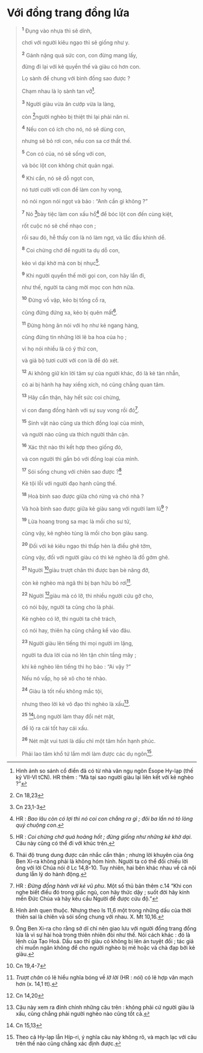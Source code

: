 # Với đồng trang đồng lứa

> <sup><b>1</b></sup> Đụng vào nhựa thì sẽ dính,
>
> chơi với người kiêu ngạo thì sẽ giống như y.
>
> <sup><b>2</b></sup> Gánh nặng quá sức con, con đừng mang lấy,
>
> đừng đi lại với kẻ quyền thế và giàu có hơn con.
>
> Lọ sành để chung với bình đồng sao được ?
>
> Chạm nhau là lọ sành tan vỡ[^1-4f8d16d2-517a-4d08-826c-cae30aa89d75].
>
> <sup><b>3</b></sup> Người giàu vừa ăn cướp vừa la làng,
>
> còn [^1@-4f8d16d2-517a-4d08-826c-cae30aa89d75]người nghèo bị thiệt thì lại phải năn nỉ.
>
> <sup><b>4</b></sup> Nếu con có ích cho nó, nó sẽ dùng con,
>
> nhưng sẽ bỏ rơi con, nếu con sa cơ thất thế.
>
> <sup><b>5</b></sup> Con có của, nó sẽ sống với con,
>
> và bóc lột con không chút quản ngại.
>
> <sup><b>6</b></sup> Khi cần, nó sẽ dỗ ngọt con,
>
> nó tươi cười với con để làm con hy vọng,
>
> nó nói ngon nói ngọt và bảo : “Anh cần gì không ?”
>
> <sup><b>7</b></sup> Nó [^2@-4f8d16d2-517a-4d08-826c-cae30aa89d75]bày tiệc làm con xấu hổ[^2-4f8d16d2-517a-4d08-826c-cae30aa89d75] để bóc lột con đến cùng kiệt,
>
> rốt cuộc nó sẽ chế nhạo con ;
>
> rồi sau đó, hễ thấy con là nó làm ngơ, và lắc đầu khinh dể.
>
> <sup><b>8</b></sup> Coi chừng chớ để người ta dụ dỗ con,
>
> kẻo vì dại khờ mà con bị nhục[^3-4f8d16d2-517a-4d08-826c-cae30aa89d75].
>
> <sup><b>9</b></sup> Khi người quyền thế mời gọi con, con hãy lẩn đi,
>
> như thế, người ta càng mời mọc con hơn nữa.
>
> <sup><b>10</b></sup> Đừng vồ vập, kẻo bị tống cổ ra,
>
> cũng đừng đứng xa, kẻo bị quên mất[^4-4f8d16d2-517a-4d08-826c-cae30aa89d75].
>
> <sup><b>11</b></sup> Đừng hòng ăn nói với họ như kẻ ngang hàng,
>
> cũng đừng tin những lời lẽ ba hoa của họ ;
>
> vì họ nói nhiều là có ý thử con,
>
> và giả bộ tươi cười với con là để dò xét.
>
> <sup><b>12</b></sup> Ai không giữ kín lời tâm sự của người khác, đó là kẻ tàn nhẫn,
>
> có ai bị hành hạ hay xiềng xích, nó cũng chẳng quan tâm.
>
> <sup><b>13</b></sup> Hãy cẩn thận, hãy hết sức coi chừng,
>
> vì con đang đồng hành với sự suy vong rồi đó[^5-4f8d16d2-517a-4d08-826c-cae30aa89d75].
>
> <sup><b>15</b></sup> Sinh vật nào cũng ưa thích đồng loại của mình,
>
> và người nào cũng ưa thích người thân cận.
>
> <sup><b>16</b></sup> Xác thịt nào thì kết hợp theo giống đó,
>
> và con người thì gắn bó với đồng loại của mình.
>
> <sup><b>17</b></sup> Sói sống chung với chiên sao được ?[^6-4f8d16d2-517a-4d08-826c-cae30aa89d75]
>
> Kẻ tội lỗi với người đạo hạnh cũng thế.
>
> <sup><b>18</b></sup> Hoà bình sao được giữa chó rừng và chó nhà ?
>
> Và hoà bình sao được giữa kẻ giàu sang với người lam lũ[^7-4f8d16d2-517a-4d08-826c-cae30aa89d75] ?
>
> <sup><b>19</b></sup> Lừa hoang trong sa mạc là mồi cho sư tử,
>
> cũng vậy, kẻ nghèo túng là mồi cho bọn giàu sang.
>
> <sup><b>20</b></sup> Đối với kẻ kiêu ngạo thì thấp hèn là điều ghê tởm,
>
> cũng vậy, đối với người giàu có thì kẻ nghèo là đồ gớm ghê.
>
> <sup><b>21</b></sup> Người [^3@-4f8d16d2-517a-4d08-826c-cae30aa89d75]giàu trượt chân thì được bạn bè nâng đỡ,
>
> còn kẻ nghèo mà ngã thì bị bạn hữu bỏ rơi[^8-4f8d16d2-517a-4d08-826c-cae30aa89d75].
>
> <sup><b>22</b></sup> Người [^4@-4f8d16d2-517a-4d08-826c-cae30aa89d75]giàu mà có lỡ, thì nhiều người cứu gỡ cho,
>
> có nói bậy, người ta cũng cho là phải.
>
> Kẻ nghèo có lỡ, thì người ta chê trách,
>
> có nói hay, thiên hạ cũng chẳng kể vào đâu.
>
> <sup><b>23</b></sup> Người giàu lên tiếng thì mọi người im lặng,
>
> người ta đưa lời của nó lên tận chín tầng mây ;
>
> khi kẻ nghèo lên tiếng thì họ bảo : “Ai vậy ?”
>
> Nếu nó vấp, họ sẽ xô cho té nhào.
>
> <sup><b>24</b></sup> Giàu là tốt nếu không mắc tội,
>
> nhưng theo lời kẻ vô đạo thì nghèo là xấu[^9-4f8d16d2-517a-4d08-826c-cae30aa89d75].
>
> <sup><b>25</b></sup> [^5@-4f8d16d2-517a-4d08-826c-cae30aa89d75]Lòng người làm thay đổi nét mặt,
>
> để lộ ra cái tốt hay cái xấu.
>
> <sup><b>26</b></sup> Nét mặt vui tươi là dấu chỉ một tâm hồn hạnh phúc.
>
> Phải lao tâm khổ tứ lắm mới làm được các dụ ngôn[^10-4f8d16d2-517a-4d08-826c-cae30aa89d75].

[^1-4f8d16d2-517a-4d08-826c-cae30aa89d75]: Hình ảnh so sánh cổ điển đã có từ nhà văn ngụ ngôn Ésope Hy-lạp (thế kỷ VII-VI tCN). HR thêm : “Mà tại sao người giàu lại liên kết với kẻ nghèo ?”

[^2-4f8d16d2-517a-4d08-826c-cae30aa89d75]: HR : _Bao lâu còn có lợi thì nó coi con chẳng ra gì ; đôi ba lần nó tỏ lòng quý chuộng con_.

[^3-4f8d16d2-517a-4d08-826c-cae30aa89d75]: HR : _Coi chừng chớ quá hoảng hốt ; đừng giống như những kẻ khờ dại_. Câu này cũng có thể đi với khúc trên.

[^4-4f8d16d2-517a-4d08-826c-cae30aa89d75]: Thái độ trung dung được cân nhắc cẩn thận ; nhưng lời khuyên của ông Ben Xi-ra không phải là không hóm hỉnh. Người ta có thể đối chiếu lời ông với lời Chúa nói ở Lc 14,8-10. Tuy nhiên, hai bên khác nhau về cả nội dung lẫn lý do hành động.

[^5-4f8d16d2-517a-4d08-826c-cae30aa89d75]: HR : _Đừng đồng hành với kẻ vũ phu_. Một số thủ bản thêm c.14 “Khi con nghe biết điều đó trong giấc ngủ, con hãy thức dậy ; suốt đời hãy kính mến Đức Chúa và hãy kêu cầu Người để được cứu độ.”

[^6-4f8d16d2-517a-4d08-826c-cae30aa89d75]: Hình ảnh quen thuộc. Nhưng theo Is 11,6 một trong những dấu của thời thiên sai là chiên và sói sống chung với nhau. X. Mt 10,16.

[^7-4f8d16d2-517a-4d08-826c-cae30aa89d75]: Ông Ben Xi-ra cho rằng sở dĩ chỉ nên giao lưu với người đồng trang đồng lứa là vì sự hài hoà trong thiên nhiên đòi như thế. Nói cách khác : đó là lệnh của Tạo Hoá. Dầu sao thì giàu có không bị lên án tuyệt đối ; tác giả chỉ muốn ngăn không để cho người nghèo bị mê hoặc và chà đạp bởi kẻ giàu.

[^8-4f8d16d2-517a-4d08-826c-cae30aa89d75]: _Trượt chân_ có lẽ hiểu nghĩa bóng về _lỡ lời_ (HR : _nói_) có lẽ hợp văn mạch hơn (x. 14,1 tt).

[^9-4f8d16d2-517a-4d08-826c-cae30aa89d75]: Câu này xem ra đính chính những câu trên : không phải cứ người giàu là xấu, cũng chẳng phải người nghèo nào cũng tốt cả.

[^10-4f8d16d2-517a-4d08-826c-cae30aa89d75]: Theo cả Hy-lạp lẫn Híp-ri, ý nghĩa câu này không rõ, và mạch lạc với câu trên thế nào cũng chẳng xác định được.

[^1@-4f8d16d2-517a-4d08-826c-cae30aa89d75]: Cn 18,23

[^2@-4f8d16d2-517a-4d08-826c-cae30aa89d75]: Cn 23,1-3

[^3@-4f8d16d2-517a-4d08-826c-cae30aa89d75]: Cn 19,4-7

[^4@-4f8d16d2-517a-4d08-826c-cae30aa89d75]: Cn 14,20

[^5@-4f8d16d2-517a-4d08-826c-cae30aa89d75]: Cn 15,13

